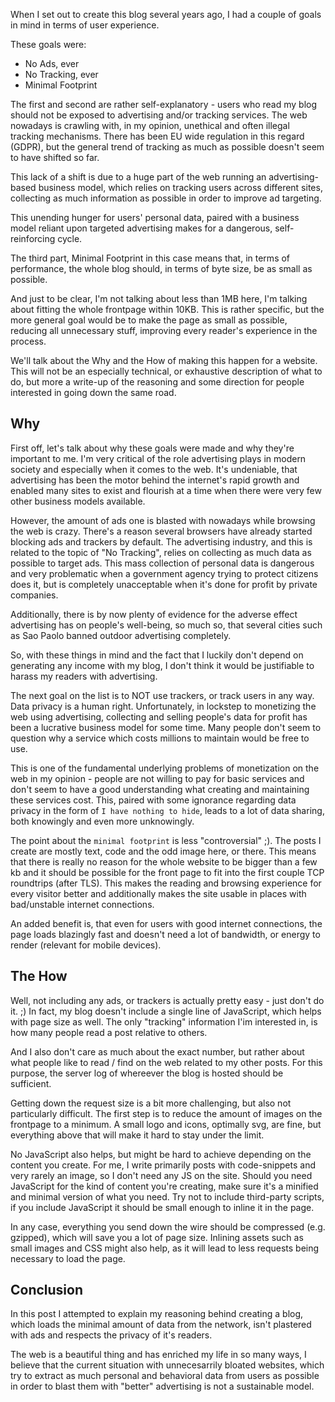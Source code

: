 When I set out to create this blog several years ago, I had a couple of goals in mind in terms of user experience.

These goals were:

* No Ads, ever
* No Tracking, ever
* Minimal Footprint 

The first and second are rather self-explanatory - users who read my blog should not be exposed to advertising and/or tracking services. The web nowadays is crawling with, in my opinion, unethical and often illegal tracking mechanisms. There has been EU wide regulation in this regard (GDPR), but the general trend of tracking as much as possible doesn't seem to have shifted so far.

This lack of a shift is due to a huge part of the web running an advertising-based business model, which relies on tracking users across different sites, collecting as much information as possible in order to improve ad targeting.

This unending hunger for users' personal data, paired with a business model reliant upon targeted advertising makes for a dangerous, self-reinforcing cycle.

The third part, Minimal Footprint in this case means that, in terms of performance, the whole blog should, in terms of byte size, be as small as possible.

And just to be clear, I'm not talking about less than 1MB here, I'm talking about fitting the whole frontpage within 10KB. This is rather specific, but the more general goal would be to make the page as small as possible, reducing all unnecessary stuff, improving every reader's experience in the process.

We'll talk about the Why and the How of making this happen for a website. This will not be an especially technical, or exhaustive description of what to do, but more a write-up of the reasoning and some direction for people interested in going down the same road.

## Why

First off, let's talk about why these goals were made and why they're important to me. I'm very critical of the role advertising plays in modern society and especially when it comes to the web. It's undeniable, that advertising has been the motor behind the internet's rapid growth and enabled many sites to exist and flourish at a time when there were very few other business models available.

However, the amount of ads one is blasted with nowadays while browsing the web is crazy. There's a reason several browsers have already started blocking ads and trackers by default. The advertising industry, and this is related to the topic of "No Tracking", relies on collecting as much data as possible to target ads. This mass collection of personal data is dangerous and very problematic when a government agency trying to protect citizens does it, but is completely unacceptable when it's done for profit by private companies.

Additionally, there is by now plenty of evidence for the adverse effect advertising has on people's well-being, so much so, that several cities such as Sao Paolo banned outdoor advertising completely.

So, with these things in mind and the fact that I luckily don't depend on generating any income with my blog, I don't think it would be justifiable to harass my readers with advertising.

The next goal on the list is to NOT use trackers, or track users in any way. Data privacy is a human right. Unfortunately, in lockstep to monetizing the web using advertising, collecting and selling people's data for profit has been a lucrative business model for some time. Many people don't seem to question why a service which costs millions to maintain would be free to use.

This is one of the fundamental underlying problems of monetization on the web in my opinion - people are not willing to pay for basic services and don't seem to have a good understanding what creating and maintaining these services cost. This, paired with some ignorance regarding data privacy in the form of `I have nothing to hide`, leads to a lot of data sharing, both knowingly and even more unknowingly.

The point about the `minimal footprint` is less "controversial" ;). The posts I create are mostly text, code and the odd image here, or there. This means that there is really no reason for the whole website to be bigger than a few kb and it should be possible for the front page to fit into the first couple TCP roundtrips (after TLS). This makes the reading and browsing experience for every visitor better and additionally makes the site usable in places with bad/unstable internet connections.

An added benefit is, that even for users with good internet connections, the page loads blazingly fast and doesn't need a lot of bandwidth, or energy to render (relevant for mobile devices).

## The How

Well, not including any ads, or trackers is actually pretty easy - just don't do it. ;) In fact, my blog doesn't include a single line of JavaScript, which helps with page size as well. The only "tracking" information I'im interested in, is how many people read a post relative to others.

And I also don't care as much about the exact number, but rather about what people like to read / find on the web related to my other posts. For this purpose, the server log of whereever the blog is hosted should be sufficient.

Getting down the request size is a bit more challenging, but also not particularly difficult. The first step is to reduce the amount of images on the frontpage to a minimum. A small logo and icons, optimally svg, are fine, but everything above that will make it hard to stay under the limit.

No JavaScript also helps, but might be hard to achieve depending on the content you create. For me, I write primarily posts with code-snippets and very rarely an image, so I don't need any JS on the site. Should you need JavaScript for the kind of content you're creating, make sure it's a minified and minimal version of what you need. Try not to include third-party scripts, if you include JavaScript it should be small enough to inline it in the page.

In any case, everything you send down the wire should be compressed (e.g. gzipped), which will save you a lot of page size. Inlining assets such as small images and CSS might also help, as it will lead to less requests being necessary to load the page.

## Conclusion

In this post I attempted to explain my reasoning  behind creating a blog, which loads the minimal amount of data from the network, isn't plastered with ads and respects the privacy of it's readers.

The web is a beautiful thing and has enriched my life in so many ways, I believe that the current situation with unnecesarrily bloated websites, which try to extract as much personal and behavioral data from users as possible in order to blast them with "better" advertising is not a sustainable model.

